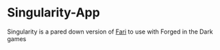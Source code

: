 # Singularity-App
Singularity is a pared down version of [Fari](https://fari.app) to use with Forged in the Dark games
